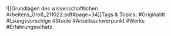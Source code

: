 
![[Grundlagen des wissenschaftlichen Arbeitens_Groß_211022.pdf#page=34]]Tags & Topics:
   #Originalitt
   #Lsungsvorschlge
   #Studie
   #Arbeitsschwerpunkt
   #Werks
   #Erfahrungsschatz